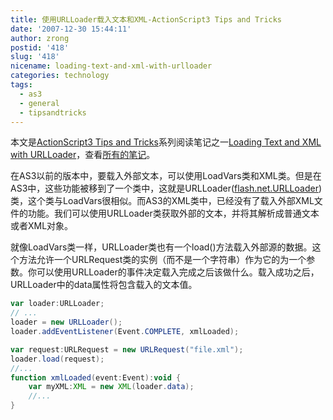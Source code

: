 ```yaml
---
title: 使用URLLoader载入文本和XML-ActionScript3 Tips and Tricks
date: '2007-12-30 15:44:11'
author: zrong
postid: '418'
slug: '418'
nicename: loading-text-and-xml-with-urlloader
categories: technology
tags:
  - as3
  - general
  - tipsandtricks
---
```


本文是[ActionScript3 Tips and Tricks](http://www.kirupa.com/forum/showthread.php?t=223798)系列阅读笔记之一[Loading Text and XML with URLLoader](http://www.kirupa.com/forum/showthread.php?p=1910480#post1910480 "Loading Text and XML with URLLoader")，查看[所有的笔记](https://blog.zengrong.net/tag/tipsandtricks/)。

在AS3以前的版本中，要载入外部文本，可以使用LoadVars类和XML类。但是在AS3中，这些功能被移到了一个类中，这就是URLLoader([flash.net.URLLoader](http://livedocs.macromedia.com/flex/2/langref/flash/net/URLLoader.html))类，这个类与LoadVars很相似。而AS3的XML类中，已经没有了载入外部XML文件的功能。我们可以使用URLLoader类获取外部的文本，并将其解析成普通文本或者XML对象。

就像LoadVars类一样，URLLoader类也有一个load()方法载入外部源的数据。这个方法允许一个URLRequest类的实例（而不是一个字符串）作为它的为一个参数。你可以使用URLLoader的事件决定载入完成之后该做什么。载入成功之后，URLLoader中的data属性将包含载入的文本值。

``` ActionScript
var loader:URLLoader;
// ...
loader = new URLLoader();
loader.addEventListener(Event.COMPLETE, xmlLoaded);

var request:URLRequest = new URLRequest("file.xml");
loader.load(request);
//...
function xmlLoaded(event:Event):void {
    var myXML:XML = new XML(loader.data);
    //...
}
```
